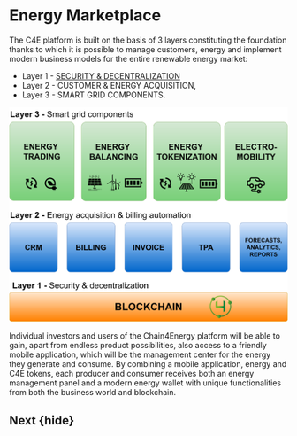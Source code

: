 <!--
  order: 2
-->
# Energy Marketplace

The C4E platform is built on the basis of 3 layers constituting the foundation thanks to which it is possible to manage customers, energy and implement modern business models for the entire renewable energy market:



* Layer 1 - [SECURITY & DECENTRALIZATION](sec.md)
* Layer 2 - CUSTOMER & ENERGY ACQUISITION,
* Layer 3 - SMART GRID COMPONENTS.

![alt_text](./images/intro2.png "image_tooltip")


Individual investors and users of the Chain4Energy platform will be able to gain, apart from endless product possibilities, also access to a friendly mobile application, which will be the management center for the energy they generate and consume. By combining a mobile application, energy and C4E tokens, each producer and consumer receives both an energy management panel and a modern energy wallet with unique functionalities from both the business world and blockchain.


## Next {hide}
